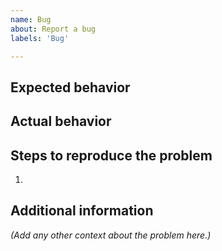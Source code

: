 ```yaml
---
name: Bug 
about: Report a bug 
labels: 'Bug'

---
```



## Expected behavior


## Actual behavior


## Steps to reproduce the problem

1.



## Additional information
*(Add any other context about the problem here.)*

